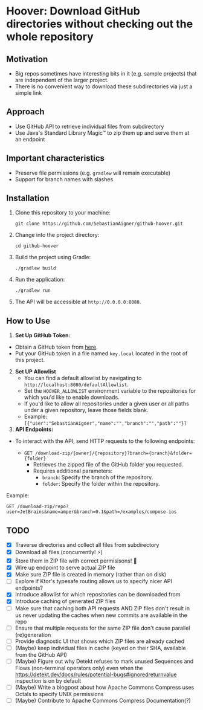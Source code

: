 # Hoover: Download GitHub directories without checking out the whole repository

## Motivation
- Big repos sometimes have interesting bits in it (e.g. sample projects) that are independent of the larger project.
- There is no convenient way to download these subdirectories via just a simple link

## Approach

- Use GitHub API to retrieve individual files from subdirectory
- Use Java's Standard Library Magic™ to zip them up and serve them at an endpoint

## Important characteristics
- Preserve file permissions (e.g. `gradlew` will remain executable)
- Support for branch names with slashes

## Installation

1. Clone this repository to your machine:

   ```shell
   git clone https://github.com/SebastianAigner/github-hoover.git
   ```

2. Change into the project directory:

   ```shell
   cd github-hoover
   ```

3. Build the project using Gradle:

   ```shell
   ./gradlew build
   ```

4. Run the application:

   ```shell
   ./gradlew run
   ```

5. The API will be accessible at `http://0.0.0.0:8080`.

## How to Use

1. **Set Up GitHub Token:**
  - Obtain a GitHub token from [here](https://github.com/settings/tokens).
  - Put your GitHub token in a file named `key.local` located in the root of this project.

2. **Set UP Allowlist**
    - You can find a default allowlist by navigating to `http://localhost:8080/defaultAllowlist`.
    - Set the `HOOVER_ALLOWLIST` environment variable to the repositories for which you'd like to enable downloads.
    - If you'd like to allow all repositories under a given user or all paths under a given repository, leave those
      fields blank.
    - Example: `[{"user":"SebastianAigner","name":"","branch":"","path":""}]`
2. **API Endpoints:**
  - To interact with the API, send HTTP requests to the following endpoints:

    - `GET /download-zip/{owner}/{repository}?branch={branch}&folder={folder}`
      - Retrieves the zipped file of the GitHub folder you requested.
      - Requires additional parameters:
        - `branch`: Specify the branch of the repository.
        - `folder`: Specify the folder within the repository.

   Example:
   ```http request
   GET /download-zip/repo?user=JetBrains&name=amper&branch=0.1&path=/examples/compose-ios
   ```

## TODO

- [x] Traverse directories and collect all files from subdirectory
- [x] Download all files (concurrently! ⚡️)
- [x] Store them in ZIP file with correct permisisons! 🎱
- [x] Wire up endpoint to serve actual ZIP file
- [x] Make sure ZIP file is created in memory (rather than on disk)
- [ ] Explore if Ktor's typesafe routing allows us to specify nicer API endpoints?
- [x] Introduce allowlist for which repositories can be downloaded from
- [x] Introduce caching of generated ZIP files
- [ ] Make sure that caching both API requests AND ZIP files don't result in us never updating the caches when new
  commits are available in the repo
- [ ] Ensure that multiple requests for the same ZIP file don't cause parallel (re)generation
- [ ] Provide diagnostic UI that shows which ZIP files are already cached
- [ ] (Maybe) keep individual files in cache (keyed on their SHA, available from the GitHub API)
- [ ] (Maybe) Figure out why Detekt refuses to mark unused Sequences and Flows (non-terminal operators only) even when
  the https://detekt.dev/docs/rules/potential-bugs#ignoredreturnvalue inspection is on by default
- [ ] (Maybe) Write a blogpost about how Apache Commons Compress uses Octals to specify UNIX permissions
- [ ] (Maybe) Contribute to Apache Commons Compress Documentation(?)
